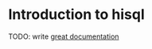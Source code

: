 # Introduction to hisql

TODO: write [great documentation](http://jacobian.org/writing/what-to-write/)
